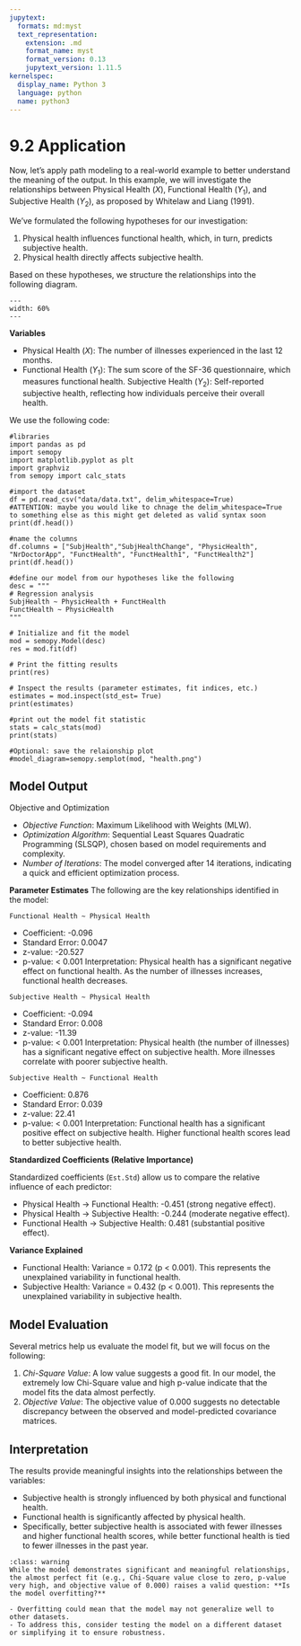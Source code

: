 ```yaml
---
jupytext:
  formats: md:myst
  text_representation:
    extension: .md
    format_name: myst
    format_version: 0.13
    jupytext_version: 1.11.5
kernelspec:
  display_name: Python 3
  language: python
  name: python3
---
```


# 9.2 Application

Now, let’s apply path modeling to a real-world example to better understand the meaning of the output. In this example, we will investigate the relationships between Physical Health ($X$), Functional Health ($Y_1$), and Subjective Health ($Y_2$), as proposed by Whitelaw and Liang (1991).

We’ve formulated the following hypotheses for our investigation:

1. Physical health influences functional health, which, in turn, predicts subjective health.
2. Physical health directly affects subjective health.

Based on these hypotheses, we structure the relationships into the following diagram.
```{figure} figures/figure_1.png
---
width: 60%
---
```

**Variables**

- Physical Health ($X$): The number of illnesses experienced in the last 12 months.
- Functional Health ($Y_1$): The sum score of the SF-36 questionnaire, which measures functional health.
Subjective Health ($Y_2$): Self-reported subjective health, reflecting how individuals perceive their overall health.

We use the following code:

```{code-cell}
#libraries
import pandas as pd
import semopy
import matplotlib.pyplot as plt
import graphviz
from semopy import calc_stats

#import the dataset
df = pd.read_csv("data/data.txt", delim_whitespace=True)
#ATTENTION: maybe you would like to chnage the delim_whitespace=True to something else as this might get deleted as valid syntax soon
print(df.head())

#name the columns
df.columns = ["SubjHealth","SubjHealthChange", "PhysicHealth", "NrDoctorApp", "FunctHealth", "FunctHealth1", "FunctHealth2"]
print(df.head())

#define our model from our hypotheses like the following
desc = """
# Regression analysis
SubjHealth ~ PhysicHealth + FunctHealth
FunctHealth ~ PhysicHealth
"""

# Initialize and fit the model
mod = semopy.Model(desc)
res = mod.fit(df)

# Print the fitting results
print(res)

# Inspect the results (parameter estimates, fit indices, etc.)
estimates = mod.inspect(std_est= True)
print(estimates)

#print out the model fit statistic
stats = calc_stats(mod)
print(stats)

#Optional: save the relaionship plot
#model_diagram=semopy.semplot(mod, "health.png") 
```

## Model Output
Objective and Optimization

- *Objective Function*: Maximum Likelihood with Weights (MLW).
- *Optimization Algorithm*: Sequential Least Squares Quadratic Programming (SLSQP), chosen based on model requirements and complexity.
- *Number of Iterations*: The model converged after 14 iterations, indicating a quick and efficient optimization process.

**Parameter Estimates**
The following are the key relationships identified in the model:

`Functional Health ~ Physical Health`
- Coefficient: -0.096
- Standard Error: 0.0047
- z-value: -20.527
- p-value: < 0.001
Interpretation: Physical health has a significant negative effect on functional health. As the number of illnesses increases, functional health decreases.

`Subjective Health ~ Physical Health`
- Coefficient: -0.094
- Standard Error: 0.008
- z-value: -11.39
- p-value: < 0.001
Interpretation: Physical health (the number of illnesses) has a significant negative effect on subjective health. More illnesses correlate with poorer subjective health.

`Subjective Health ~ Functional Health`
- Coefficient: 0.876
- Standard Error: 0.039
- z-value: 22.41
- p-value: < 0.001
Interpretation: Functional health has a significant positive effect on subjective health. Higher functional health scores lead to better subjective health.

**Standardized Coefficients (Relative Importance)**

Standardized coefficients (`Est.Std`) allow us to compare the relative influence of each predictor:

- Physical Health → Functional Health: -0.451 (strong negative effect).
- Physical Health → Subjective Health: -0.244 (moderate negative effect).
- Functional Health → Subjective Health: 0.481 (substantial positive effect).

**Variance Explained**

- Functional Health: Variance = 0.172 (p < 0.001). This represents the unexplained variability in functional health.
- Subjective Health: Variance = 0.432 (p < 0.001). This represents the unexplained variability in subjective health.

## Model Evaluation
Several metrics help us evaluate the model fit, but we will focus on the following:

1. *Chi-Square Value*: A low value suggests a good fit.
In our model, the extremely low Chi-Square value and high p-value indicate that the model fits the data almost perfectly.
2. *Objective Value*: The objective value of 0.000 suggests no detectable discrepancy between the observed and model-predicted covariance matrices.

## Interpretation
The results provide meaningful insights into the relationships between the variables:

- Subjective health is strongly influenced by both physical and functional health.
- Functional health is significantly affected by physical health.
- Specifically, better subjective health is associated with fewer illnesses and higher functional health scores, while better functional health is tied to fewer illnesses in the past year.

```{admonition} Caution
:class: warning
While the model demonstrates significant and meaningful relationships, the almost perfect fit (e.g., Chi-Square value close to zero, p-value very high, and objective value of 0.000) raises a valid question: **Is the model overfitting?**

- Overfitting could mean that the model may not generalize well to other datasets.
- To address this, consider testing the model on a different dataset or simplifying it to ensure robustness.
```